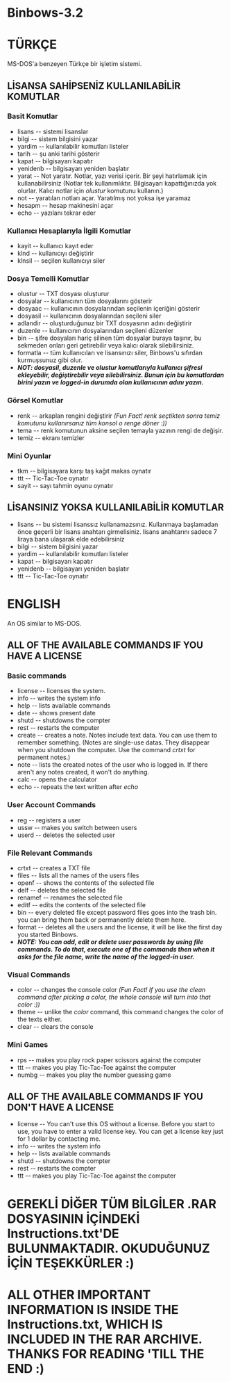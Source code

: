 # Binbows-3.2
# TÜRKÇE
MS-DOS'a benzeyen Türkçe bir işletim sistemi.
## LİSANSA SAHİPSENİZ KULLANILABİLİR KOMUTLAR
### Basit Komutlar
- lisans -- sistemi lisanslar
- bilgi -- sistem bilgisini yazar
- yardim -- kullanılabilir komutları listeler
- tarih -- şu anki tarihi gösterir
- kapat -- bilgisayarı kapatır
- yenidenb -- bilgisayarı yeniden başlatır
- yarat -- Not yaratır. Notlar, yazı verisi içerir. Bir şeyi hatırlamak için kullanabilirsiniz (Notlar tek kullanımlıktır. Bilgisayarı kapattığınızda yok olurlar. Kalıcı notlar için *olustur* komutunu kullanın.)
- not -- yaratılan notları açar. Yaratılmış not yoksa işe yaramaz
- hesapm -- hesap makinesini açar
- echo -- yazılanı tekrar eder
### Kullanıcı Hesaplarıyla İlgili Komutlar
- kayit -- kullanıcı kayıt eder
- klnd -- kullanıcıyı değiştirir
- klnsil -- seçilen kullanıcıyı siler
### Dosya Temelli Komutlar
- olustur -- TXT dosyası oluşturur
- dosyalar -- kullanıcının tüm dosyalarını gösterir
- dosyaac -- kullanıcının dosyalarından seçilenin içeriğini gösterir
- dosyasil -- kullanıcının dosyalarından seçileni siler
- adlandir -- oluşturduğunuz bir TXT dosyasının adını değiştirir
- duzenle -- kullanıcının dosyalarından seçileni düzenler
- bin -- şifre dosyaları hariç silinen tüm dosyalar buraya taşınır, bu sekmeden onları geri getirebilir veya kalıcı olarak silebilirsiniz.
- formatla -- tüm kullanıcıları ve lisansınızı siler, Binbows'u sıfırdan kurmuşsunuz gibi olur.
- ***NOT: dosyasil, duzenle ve olustur komutlarıyla kullanıcı şifresi ekleyebilir, değiştirebilir veya silebilirsiniz. Bunun için bu komutlardan birini yazın ve logged-in durumda olan kullanıcının adını yazın.***
### Görsel Komutlar
- renk -- arkaplan rengini değiştirir _(Fun Fact! renk seçtikten sonra *temiz* komutunu kullanırsanız tüm konsol o renge döner :))_
- tema -- renk komutunun aksine seçilen temayla yazının rengi de değişir.
- temiz -- ekranı temizler
### Mini Oyunlar
- tkm -- bilgisayara karşı taş kağıt makas oynatır
- ttt -- Tic-Tac-Toe oynatır
- sayit -- sayı tahmin oyunu oynatır
## LİSANSINIZ YOKSA KULLANILABİLİR KOMUTLAR
- lisans -- bu sistemi lisanssız kullanamazsınız. Kullanmaya başlamadan önce geçerli bir lisans anahtarı girmelisiniz. lisans anahtarını sadece 7 liraya bana ulaşarak elde edebilirsiniz
- bilgi -- sistem bilgisini yazar
- yardim -- kullanılabilir komutları listeler
- kapat -- bilgisayarı kapatır
- yenidenb -- bilgisayarı yeniden başlatır
- ttt -- Tic-Tac-Toe oynatır
# ENGLISH
An OS similar to MS-DOS.
## ALL OF THE AVAILABLE COMMANDS IF YOU HAVE A LICENSE
### Basic commands
- license -- licenses the system.
- info -- writes the system info
- help -- lists available commands
- date -- shows present date
- shutd -- shutdowns the compter
- rest -- restarts the computer
- create -- creates a note. Notes include text data. You can use them to remember something. (Notes are single-use datas. They disappear when you shutdown the computer. Use the command *crtxt* for permanent notes.)
- note -- lists the created notes of the user who is logged in. If there aren't any notes created, it won't do anything.
- calc -- opens the calculator
- echo -- repeats the text written after *echo*
### User Account Commands
- reg -- registers a user
- ussw -- makes you switch between users
- userd -- deletes the selected user
### File Relevant Commands
- crtxt -- creates a TXT file
- files -- lists all the names of the users files
- openf -- shows the contents of the selected file
- delf -- deletes the selected file
- renamef -- renames the selected file
- editf -- edits the contents of the selected file
- bin -- every deleted file except password files goes into the trash bin. you can bring them back or permanently delete them here.
- format -- deletes all the users and the license, it will be like the first day you started Binbows.
- ***NOTE: You can add, edit or delete user passwords by using file commands. To do that, execute one of the commands then when it asks for the file name, write the name of the logged-in user.***
### Visual Commands
- color -- changes the console color _(Fun Fact! If you use the *clean* command after picking a color, the whole console will turn into that color :))_
- theme -- unlike the *color* command, this command changes the color of the texts either.
- clear -- clears the console
### Mini Games
- rps -- makes you play rock paper scissors against the computer
- ttt -- makes you play Tic-Tac-Toe against the computer
- numbg -- makes you play the number guessing game
## ALL OF THE AVAILABLE COMMANDS IF YOU DON'T HAVE A LICENSE
- license -- You can't use this OS without a license. Before you start to use, you have to enter a valid license key. You can get a license key just for 1 dollar by contacting me.
- info -- writes the system info
- help -- lists available commands
- shutd -- shutdowns the compter
- rest -- restarts the compter
- ttt -- makes you play Tic-Tac-Toe against the computer
# GEREKLİ DİĞER TÜM BİLGİLER .RAR DOSYASININ İÇİNDEKİ Instructions.txt'DE BULUNMAKTADIR. OKUDUĞUNUZ İÇİN TEŞEKKÜRLER :)
# ALL OTHER IMPORTANT INFORMATION IS INSIDE THE Instructions.txt, WHICH IS INCLUDED IN THE RAR ARCHIVE. THANKS FOR READING 'TILL THE END :)
